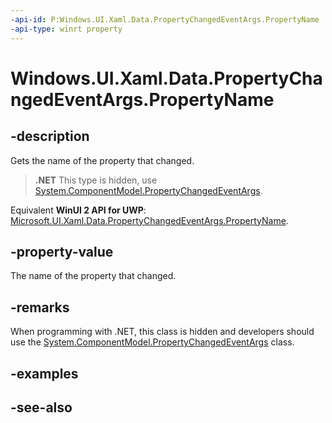 ```yaml
---
-api-id: P:Windows.UI.Xaml.Data.PropertyChangedEventArgs.PropertyName
-api-type: winrt property
---
```


<!-- Property syntax
public string PropertyName { get; }
-->

# Windows.UI.Xaml.Data.PropertyChangedEventArgs.PropertyName

## -description
Gets the name of the property that changed.

> **.NET**
> This type is hidden, use [System.ComponentModel.PropertyChangedEventArgs](/dotnet/api/system.componentmodel.propertychangedeventargs?view=dotnet-uwp-10.0&preserve-view=true).

Equivalent **WinUI 2 API for UWP**: [Microsoft.UI.Xaml.Data.PropertyChangedEventArgs.PropertyName](/windows/winui/api/microsoft.ui.xaml.data.propertychangedeventargs.propertyname).

## -property-value
The name of the property that changed.

## -remarks
When programming with .NET, this class is hidden and developers should use the [System.ComponentModel.PropertyChangedEventArgs](/dotnet/api/system.componentmodel.propertychangedeventargs?view=dotnet-uwp-10.0&preserve-view=true) class.

## -examples

## -see-also
